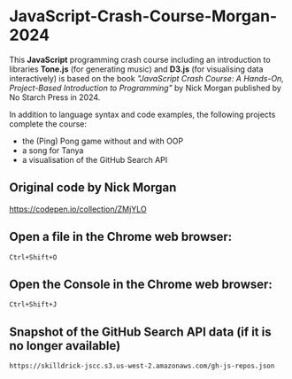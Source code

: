 # JavaScript-Crash-Course-Morgan-2024

This **JavaScript** programming crash course including an introduction to libraries **Tone.js** (for generating music) and **D3.js** (for visualising data interactively) is based on the book *"JavaScript Crash Course: A Hands-On, Project-Based Introduction to Programming"* by Nick Morgan published by No Starch Press in 2024. 

In addition to language syntax and code examples, the following projects complete the course:
- the (Ping) Pong game without and with OOP
- a song for Tanya
- a visualisation of the GitHub Search API 

## Original code by Nick Morgan
https://codepen.io/collection/ZMjYLO

## Open a file in the Chrome web browser:
`Ctrl+Shift+O`

## Open the Console in the Chrome web browser:
`Ctrl+Shift+J`

## Snapshot of the GitHub Search API data (if it is no longer available)

```url
https://skilldrick-jscc.s3.us-west-2.amazonaws.com/gh-js-repos.json
```

